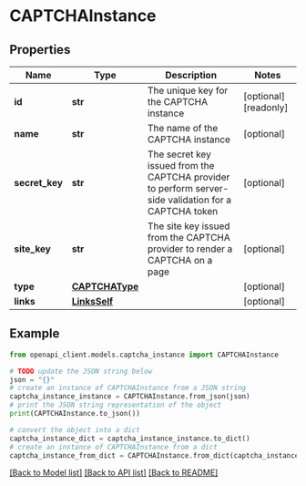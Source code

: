 # CAPTCHAInstance



## Properties

Name | Type | Description | Notes
------------ | ------------- | ------------- | -------------
**id** | **str** | The unique key for the CAPTCHA instance | [optional] [readonly] 
**name** | **str** | The name of the CAPTCHA instance | [optional] 
**secret_key** | **str** | The secret key issued from the CAPTCHA provider to perform server-side validation for a CAPTCHA token | [optional] 
**site_key** | **str** | The site key issued from the CAPTCHA provider to render a CAPTCHA on a page | [optional] 
**type** | [**CAPTCHAType**](CAPTCHAType.md) |  | [optional] 
**links** | [**LinksSelf**](LinksSelf.md) |  | [optional] 

## Example

```python
from openapi_client.models.captcha_instance import CAPTCHAInstance

# TODO update the JSON string below
json = "{}"
# create an instance of CAPTCHAInstance from a JSON string
captcha_instance_instance = CAPTCHAInstance.from_json(json)
# print the JSON string representation of the object
print(CAPTCHAInstance.to_json())

# convert the object into a dict
captcha_instance_dict = captcha_instance_instance.to_dict()
# create an instance of CAPTCHAInstance from a dict
captcha_instance_from_dict = CAPTCHAInstance.from_dict(captcha_instance_dict)
```
[[Back to Model list]](../README.md#documentation-for-models) [[Back to API list]](../README.md#documentation-for-api-endpoints) [[Back to README]](../README.md)


